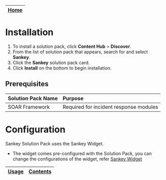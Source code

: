 | [Home](../README.md) |
|----------------------|

# Installation

1. To install a solution pack, click **Content Hub** > **Discover**.
2. From the list of solution pack that appears, search for and select **Sankey**.
3. Click the **Sankey** solution pack card.
4. Click **Install** on the bottom to begin installation.

## Prerequisites

| Solution Pack Name | Purpose                                |
|:-------------------|:---------------------------------------|
| SOAR Framework     | Required for incident response modules |

# Configuration

Sankey Solution Pack uses the Sankey Widget.
- The widget comes pre-configured with the Solution Pack, you can change the configurations of the widget, refer [Sankey Widget](https://github.com/fortinet-fortisoar/widget-soc-overview-sankey/blob/develop/README.md)

| [Usage](./usage.md) | [Contents](./contents.md) |
|---------------------|---------------------------|